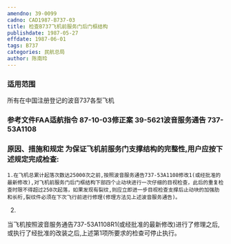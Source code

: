 ```yaml
---
amendno: 39-0099
cadno: CAD1987-B737-03
title: 检查B737飞机前服务门后门框结构
publishdate: 1987-05-27
effdate: 1987-06-01
tags: B737
categories: 民航总局
author: 陈南玲
---
```


### 适用范围 
所有在中国注册登记的波音737各型飞机

<!--more-->
### 参考文件FAA适航指令 87-10-03修正案 39-5621波音服务通告 737-53A1108

### 原因、措施和规定     为保证飞机前服务门支撑结构的完整性,用户应按下述规定完成检查: 
    1.在飞机总累计起落次数达25000次之前,按照波音服务通告737-53A1108修改1(或经批准的最新修改),对飞机前服务门后门框结构下部四个止动块进行一次仔细的目视检查，此后的重复检查时限不得超过250次起落，如果发现有裂纹,则应立即进一步目视检查支撑后止动块的加强肋和长桁,裂纹件必须在下次飞行前进行修理(修理方法见上述波音服务通告)。 
2.
当飞机按照波音服务通告737-53A1108R1(或经批准的最新修改)进行了修理之后,或执行了经批准的改装之后,上述第1项所要求的检查可停止执行。

  
